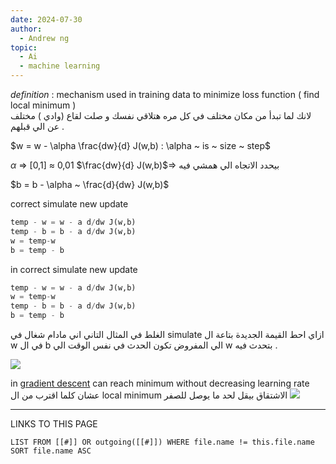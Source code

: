 ```yaml
---
date: 2024-07-30
author:
  - Andrew ng
topic:
  - Ai
  - machine learning
---
```



*definition* : mechanism used in training data to minimize loss function ( find local minimum )  
لانك لما تبدأ من مكان مختلف في كل مره هتلاقي نفسك و صلت لقاع (وادي ) مختلف عن الي قبلهم . 

$w = w - \alpha \frac{dw}{d} J(w,b) :   \alpha ~ is ~ size ~ step$


$\alpha$ => [0,1] $\approx$ 0,01 
$\frac{dw}{d} J(w,b)$=> بيحدد الاتجاه الي همشي فيه 


$b = b - \alpha ~ \frac{d}{dw} J(w,b)$


correct  simulate new update 
```python 
temp - w = w - a d/dw J(w,b) 
temp - b = b - a d/dw J(w,b) 
w = temp-w 
b = temp - b 
```

in correct simulate new update 
```python 
temp - w = w - a d/dw J(w,b) 
w = temp-w 
temp - b = b - a d/dw J(w,b) 
b = temp - b 
```

الغلط في المثال التاني اني مادام شغال في simulate ازاي احط القيمة الجديدة بتاعة ال w في ال b الي المفروض تكون الحدث في نفس الوقت الي w  بتحدث فيه . 

![](Pasted%20image%2020240730234540.png#center%20|%20500%20)


in [gradient descent](gradient%20descent.md) can reach minimum without decreasing learning rate 
عشان كلما اقترب من ال local minimum الاشتقاق بيقل لحد ما يوصل للصفر 
![](Pasted%20image%2020240730235441.png#center%20|%20500%20)



----
LINKS TO THIS PAGE 
```dataview
LIST FROM [[#]] OR outgoing([[#]]) WHERE file.name != this.file.name SORT file.name ASC
```

